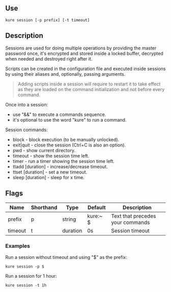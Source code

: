 ## Use

`kure session [-p prefix] [-t timeout]`

## Description

Sessions are used for doing multiple operations by providing the master password once, it's encrypted and stored inside a locked buffer, decrypted when needed and destroyed right after it.

Scripts can be created in the configuration file and executed inside sessions by using their aliases and, optionally, passing arguments.

> Adding scripts inside a session will require to restart it to take effect as they are loaded on the command initialization and not before every command.

Once into a session:
- use "&&" to execute a commands sequence.
- it's optional to use the word "kure" to run a command.

Session commands:
- block - block execution (to be manually unlocked).
- exit|quit - close the session (Ctrl+C is also an option).
- pwd - show current directory.
- timeout - show the session time left.
- timer - run a timer showing the session time left.
- ttadd [duration] - increase/decrease timeout.
- ttset [duration] - set a new timeout.
- sleep [duration] - sleep for x time.

## Flags

| Name | Shorthand | Type | Default | Description |
|------|-----------|------|---------|-------------|
| prefix | p | string | kure:~ $ | Text that precedes your commands |
| timeout | t | duration | 0s | Session timeout |

### Examples

Run a session without timeout and using "$" as the prefix:
```
kure session -p $
```

Run a session for 1 hour:
```
kure session -t 1h
```